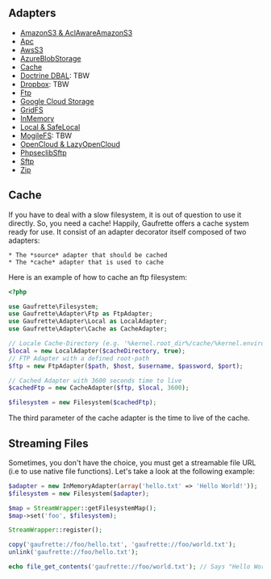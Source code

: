 Adapters
--------

  * [AmazonS3 & AclAwareAmazonS3](adapters/amazonS3.md)
  * [Apc](adapters/apc.md)
  * [AwsS3](adapters/awsS3.md)
  * [AzureBlobStorage](adapters/azureBlobStorage.md)
  * [Cache](#cache)
  * [Doctrine DBAL](adapters/doctrineDbal.md): TBW
  * [Dropbox](adapters/dropbox.md): TBW
  * [Ftp](adapters/ftp.md)
  * [Google Cloud Storage](adapters/googleCloudStorage.md)
  * [GridFS](adapters/gridFs.md)
  * [InMemory](adapters/inMemory.md)
  * [Local & SafeLocal](adapters/local.md)
  * [MogileFS](adapters/mogileFS.md): TBW
  * [OpenCloud & LazyOpenCloud](adapters/openCloud.md)
  * [PhpseclibSftp](adapters/phpseclibSftp.md)
  * [Sftp](adapters/sftp.md)
  * [Zip](adapters/zip.md)

Cache
-----

If you have to deal with a slow filesystem, it is out of question to use it directly.
So, you need a cache! Happily, Gaufrette offers a cache system ready for use.
It consist of an adapter decorator itself composed of two adapters:

    * The *source* adapter that should be cached
    * The *cache* adapter that is used to cache

Here is an example of how to cache an ftp filesystem:

```php
<?php

use Gaufrette\Filesystem;
use Gaufrette\Adapter\Ftp as FtpAdapter;
use Gaufrette\Adapter\Local as LocalAdapter;
use Gaufrette\Adapter\Cache as CacheAdapter;

// Locale Cache-Directory (e.g. '%kernel.root_dir%/cache/%kernel.environment%/filesystem') with create = true
$local = new LocalAdapter($cacheDirectory, true);
// FTP Adapter with a defined root-path
$ftp = new FtpAdapter($path, $host, $username, $password, $port);

// Cached Adapter with 3600 seconds time to live
$cachedFtp = new CacheAdapter($ftp, $local, 3600);

$filesystem = new Filesystem($cachedFtp);
```

The third parameter of the cache adapter is the time to live of the cache.

Streaming Files
---------------

Sometimes, you don't have the choice, you must get a streamable file URL (i.e to use native file functions).
Let's take a look at the following example:

```php
$adapter = new InMemoryAdapter(array('hello.txt' => 'Hello World!'));
$filesystem = new Filesystem($adapter);

$map = StreamWrapper::getFilesystemMap();
$map->set('foo', $filesystem);

StreamWrapper::register();

copy('gaufrette://foo/hello.txt', 'gaufrette://foo/world.txt');
unlink('gaufrette://foo/hello.txt');

echo file_get_contents('gaufrette://foo/world.txt'); // Says "Hello World!"
```

